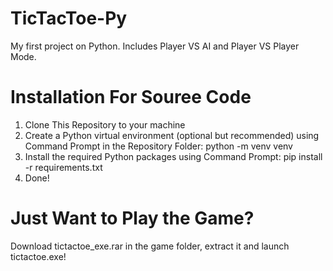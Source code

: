 # TicTacToe-Py
My first project on Python. Includes Player VS AI and Player VS Player Mode.

# Installation For Souree Code
1. Clone This Repository to your machine
2. Create a Python virtual environment (optional but recommended) using Command Prompt in the Repository   Folder:
    python -m venv venv
3. Install the required Python packages using Command Prompt:
    pip install -r requirements.txt
4. Done!

# Just Want to Play the Game?
Download tictactoe_exe.rar in the game folder, extract it and launch tictactoe.exe!



